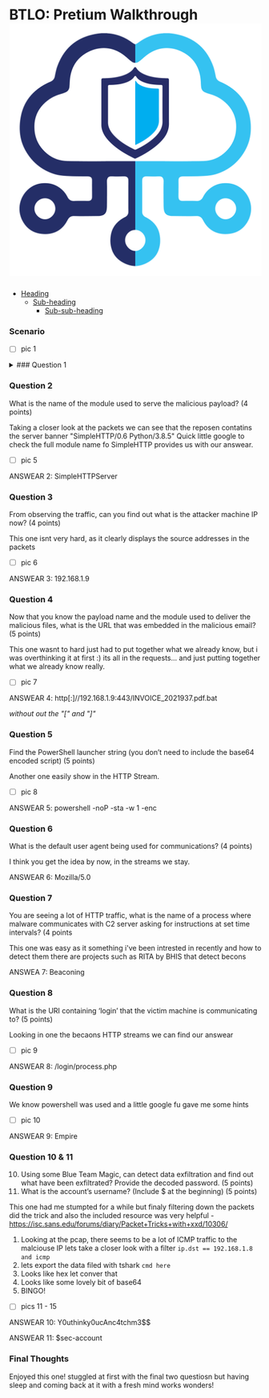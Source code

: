 # BTLO: Pretium Walkthrough ![BTLO Logo](https://github.com/the-pixel-hunter/BTLO-Pretium-Walkthrough/blob/main/images/btlologo.png)
- [Heading](#heading-1)
  * [Sub-heading](#sub-heading-1)
    + [Sub-sub-heading](#sub-sub-heading-1)
### Scenario
- [ ] pic 1

<details><summary>### Question 1</summary>
<p>
What is the full filename of the initial payload file? (4 points)

Lets check out export Objects in Wireshark

- [ ] pic  2

Stright away we can some intrestin filenames which will remember for later as they may come into play.

- [ ] pic 3

But we can see one that was application/x-msdos-programs and its a bat file but trying to mascerade as .pdf file.

- [ ] pic 4



ANSWEAR: INVOICE_2021937.pdf.bat

</p>
</details>

### Question 2
What is the name of the module used to serve the malicious payload? (4 points)

Taking a closer look at the packets we can see that the reposen contatins the server banner "SimpleHTTP/0.6 Python/3.8.5"
Quick little google to check the full module name fo SimpleHTTP provides us with our answear.

- [ ] pic 5

ANSWEAR 2: SimpleHTTPServer

### Question 3 
From observing the traffic, can you find out what is the attacker machine IP now? (4 points)

This one isnt very hard, as it clearly displays the source addresses in the packets

- [ ] pic 6

ANSWEAR 3: 192.168.1.9

### Question 4
Now that you know the payload name and the module used to deliver the malicious files, what is the URL that was embedded in the malicious email? (5 points)

This one wasnt to hard just had to put together what we already know, but i was overthinking it at first :)
its all in the requests... and just putting together what we already know really. 

- [ ] pic 7

ANSWEAR 4: http[:]//192.168.1.9:443/INVOICE_2021937.pdf.bat

*without out the "[" and "]"*

### Question 5
Find the PowerShell launcher string (you don’t need to include the base64 encoded script) (5 points)

Another one easily show in the HTTP Stream.

- [ ] pic 8

ANSWEAR 5: powershell -noP -sta -w 1 -enc

### Question 6
What is the default user agent being used for communications? (4 points)
 
I think you get the idea by now, in the streams we stay.

ANSWEAR 6: Mozilla/5.0

### Question 7 
You are seeing a lot of HTTP traffic, what is the name of a process where malware communicates with C2 server asking for instructions at set time intervals? (4 points

This one was easy as it something i've been intrested in recently and how to detect them there are projects such as RITA by BHIS that detect becons 

ANSWEA 7: Beaconing

### Question 8
What is the URI containing ‘login’ that the victim machine is communicating to? (5 points)

Looking in one the becaons HTTP streams we can find our answear

- [ ] pic 9 

ANSWEAR 8: /login/process.php


### Question 9

We know powershell was used and a little google fu gave me  some hints 

 - [ ] pic 10
 
ANSWEAR 9: Empire

### Question 10 & 11

10. Using some Blue Team Magic, can detect data exfiltration and find out what have been exfiltrated? Provide the decoded password. (5 points)
11. What is the account’s username? (Include $ at the beginning) (5 points)

This one had me stumpted for a while but finaly filtering down the packets  did the trick and also the included resource was very helpful - https://isc.sans.edu/forums/diary/Packet+Tricks+with+xxd/10306/

1. Looking at the pcap, there seems to be a lot of ICMP traffic to the malciouse IP lets take a closer look with a filter 
`ip.dst == 192.168.1.8 and icmp`
2. lets export the data filed with tshark 
`cmd here`
3. Looks like hex let conver that
4. Looks like some lovely bit of base64 
5. BINGO!

- [ ] pics 11 - 15

ANSWEAR 10: Y0uthinky0ucAnc4tchm3$$

ANSWEAR 11: $sec-account

### Final Thoughts

Enjoyed this one! stuggled at first with the final two questiosn but having sleep and coming back at it with a fresh mind works wonders!


